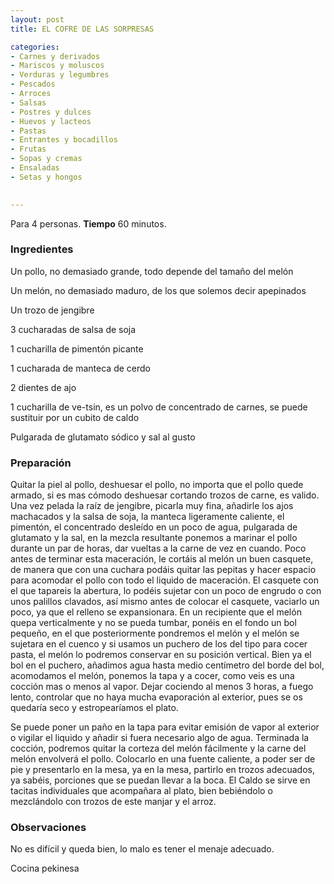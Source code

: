 ```yaml
---
layout: post
title: EL COFRE DE LAS SORPRESAS

categories:
- Carnes y derivados
- Mariscos y moluscos
- Verduras y legumbres
- Pescados
- Arroces
- Salsas
- Postres y dulces
- Huevos y lacteos
- Pastas
- Entrantes y bocadillos
- Frutas
- Sopas y cremas
- Ensaladas
- Setas y hongos
 

---
```

Para 4 personas.
<b>Tiempo</b> 60 minutos.

<h3>Ingredientes</h3>

Un pollo, no demasiado grande, todo depende del tamaño del melón

Un melón, no demasiado maduro, de los que solemos decir apepinados

Un trozo de jengibre

3 cucharadas de salsa de soja

1 cucharilla de pimentón picante

1 cucharada de manteca de cerdo

2 dientes de ajo

1 cucharilla de ve-tsin, es un polvo de concentrado de carnes, se puede sustituir por un cubito de caldo

Pulgarada de glutamato sódico y sal al gusto

<h3>Preparación</h3>

Quitar la piel al pollo, deshuesar el pollo, no importa que el pollo quede armado, si es mas cómodo deshuesar cortando trozos de carne, es valido. Una vez pelada la raíz de jengibre, picarla muy fina, añadirle los ajos machacados y la salsa de soja, la manteca ligeramente caliente, el pimentón, el concentrado desleído en un poco de agua, pulgarada de glutamato y la sal, en la mezcla resultante ponemos a marinar el pollo durante un par de horas, dar vueltas a la carne de vez en cuando. Poco antes de terminar esta maceración, le cortáis al melón un buen casquete, de manera que con una cuchara podáis quitar las pepitas y hacer espacio para acomodar el pollo con todo el liquido de maceración. El casquete con el que tapareis la abertura, lo podéis sujetar con un poco de engrudo o con unos palillos clavados, así mismo antes de colocar el casquete, vaciarlo un poco, ya que el relleno se expansionara. En un recipiente que el melón quepa verticalmente y no se pueda tumbar, ponéis en el fondo un bol pequeño, en el que posteriormente pondremos el melón y el melón se sujetara en el cuenco y si usamos un puchero de los del tipo para cocer pasta, el melón lo podremos conservar en su posición vertical. Bien ya el bol en el puchero, añadimos agua hasta medio centímetro del borde del bol, acomodamos el melón, ponemos la tapa y a cocer, como veis es una cocción mas o menos al vapor. Dejar cociendo al menos 3 horas, a fuego lento, controlar que no haya mucha evaporación al exterior, pues se os quedaría seco y estropearíamos el plato.

Se puede poner un paño en la tapa para evitar emisión de vapor al exterior o vigilar el liquido y añadir si fuera necesario algo de agua. Terminada la cocción, podremos quitar la corteza del melón fácilmente y la carne del melón envolverá el pollo. Colocarlo en una fuente caliente, a poder ser de pie y presentarlo en la mesa, ya en la mesa, partirlo en trozos adecuados, ya sabéis, porciones que se puedan llevar a la boca. El Caldo se sirve en tacitas individuales que acompañara al plato, bien bebiéndolo o mezclándolo con trozos de este manjar y el arroz.

<h3>Observaciones</h3>

No es difícil y queda bien, lo malo es tener el menaje adecuado.

Cocina pekinesa

